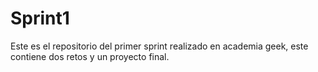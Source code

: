 # Sprint1
Este es el repositorio del primer sprint realizado en academia geek, este contiene dos retos y un proyecto final.
